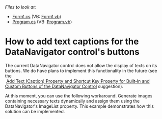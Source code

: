 <!-- default file list -->
*Files to look at*:

* [Form1.cs](./CS/WindowsApplication1/Form1.cs) (VB: [Form1.vb](./VB/WindowsApplication1/Form1.vb))
* [Program.cs](./CS/WindowsApplication1/Program.cs) (VB: [Program.vb](./VB/WindowsApplication1/Program.vb))
<!-- default file list end -->
# How to add text captions for the DataNavigator control's buttons


<p>The current DataNavigator control does not allow the display of texts on its buttons. We do have plans to implement this functionality in the future (see the <br />
 <a href="https://supportcenter.devexpress.com/ticket/details/cs59753/add-text-caption-property-and-shortcut-key-property-for-built-in-and-custom-buttons-of">Add Text (Caption) Property and Shortcut Key Property for Built-In and Custom Buttons of the DataNavigator Control</a> suggestion). </p><p>At this moment, you can use the following workaround. Generate images containing necessary texts dynamically and assign them using the DataNavigator's ImageList property. This example demonstrates how this solution can be implemented.</p>

<br/>


